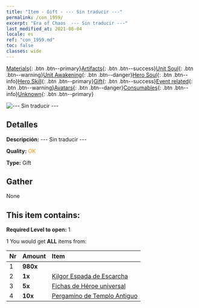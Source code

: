 ```yaml
---
title: "Item - Gift - --- Sin traducir ---"
permalink: /con_1959/
excerpt: "Era of Chaos  --- Sin traducir ---"
last_modified_at: 2021-08-04
locale: es
ref: "con_1959.md"
toc: false
classes: wide
---
```

 [Materials](/ItemsES/){: .btn .btn--primary}[Artifacts](/ItemsES/Artifacts/){: .btn .btn--success}[Unit Soul](/ItemsES/UnitSoul/){: .btn .btn--warning}[Unit Awakening](/ItemsES/UnitAwakening/){: .btn .btn--danger}[Hero Soul](/ItemsES/HeroSoul/){: .btn .btn--info}[Hero Skill](/ItemsES/HeroSkill/){: .btn .btn--primary}[Gift](/ItemsES/Gift/){: .btn .btn--success}[Event related](/ItemsES/Events/){: .btn .btn--warning}[Avatars](/ItemsES/Avatars/){: .btn .btn--danger}[Consumables](/ItemsES/Consumables/){: .btn .btn--info}[Unknown](/ItemsES/Unknown/){: .btn .btn--primary}

 ![--- Sin traducir ---](/images/t/i_907168.png)

## Detalles
 **Descripción:** --- Sin traducir ---

 **Quality:** <span style="color: #FF8C00">OK</span>

 **Type:** Gift

## Gather

  None

## This item contains:

 **Required Level to open:** 1

 1 You would get **ALL** items  from:

  | Nr | Amount |     Item    |
  |:---|:-------|:------------|
  | 1 |  **980x** | <i class="fas fa-gem"/> |  | 
  | 2 |  **1x** | [Kilgor Espada de Escarcha](/ItemsES/con_1055/) |  | 
  | 3 |  **5x** | [Fichas de Héroe universal](/ItemsES/her_358/) |  | 
  | 4 |  **10x** | [Pergamino de Templo Antiguo](/ItemsES/con_697/) |  | 
